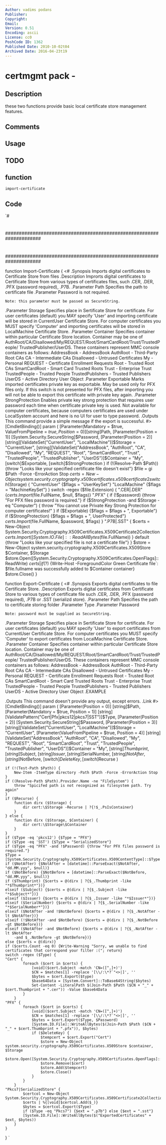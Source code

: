 ```yaml
---
Author: vadims podans
Publisher: 
Copyright: 
Email: 
Version: 0.51
Encoding: ascii
License: cc0
PoshCode ID: 1362
Published Date: 2010-10-02t04
Archived Date: 2016-04-23t19
---
```


# certmgmt pack - 

## Description

these two functions provide basic local certificate store management features.

## Comments



## Usage



## TODO



## function

`import-certificate`

## Code

`#
 #
 #####################################################################
 #
 #
 #####################################################################
 
 function Import-Certificate {
 <#
 .Synopsis
 	Imports digital certificates to Certificate Store from files
 .Description
 	Improrts digital certificates to Certificate Store from various types of
 	certificates files, such .CER, .DER, .PFX (password required), .P7B.
 .Parameter Path
 	Specifies the path to certificate file
 .Parameter Password
 	is not required. 
 	
 	Note: this parameter must be passed as SecureString.
 .Parameter Storage
 	Specifies place in Sertificate Store for certificate. For user certificates
 	(default) you MAY specify 'User' and importing certificate will be stored
 	in CurrentUser Certificate Store. For computer certificates you MUST specify
 	'Computer' and importing certificates will be stored in LocalMachine Certificate
 	Store.
 .Parameter Container
 	Specifies container within particular Certificate Store location. Container may
 	be one of AuthRoot/CA/Disallowed/My/REQUEST/Root/SmartCardRoot/Trust/TrustedPeople/
 	TrustedPublisher/UserDS. These containers represent MMC console containers
 	as follows:
 	AddressBook		-	AddressBook
 	AuthRoot		-	Third-Party Root CAs
 	CA			-	Intermediate CAs
 	Disallowed		-	Untrused Certificates
 	My			-	Personal
 	REQUEST			-	Certificate Enrollment Requests
 	Root			-	Trusted Root CAs
 	SmartCardRoot		-	Smart Card Trusted Roots
 	Trust			-	Enterprise Trust
 	TrustedPeople		-	Trusted People
 	TrustedPublishers	-	Trusted Publishers
 	UserDS			-	Active Directory User Object
 .Parameter Exportable
 	Marks imported certificates private key as exportable. May be used only for PFX
 	files only. If this switch is not presented for PFX files, after importing you
 	will not be able to export this certificate with private key again.
 .Parameter StrongProtection
 	Enables private key strong protection that requires user password each time
 	when certificate private key is used. Not available for computer certificates,
 	because computers certificates are used under LocalSystem account and here is
 	no UI for user to type password.
 .Outputs
 	This command provide a simple message if the export is successful.
 #>
 [CmdletBinding()]
 	param (
 		[Parameter(Mandatory = $true, ValueFromPipeline = $true, Position = 0)]
 		[string]$Path,
 		[Parameter(Position = 1)]
 		[System.Security.SecureString]$Password,
 		[Parameter(Position = 2)]
 		[string][ValidateSet("CurrentUser", "LocalMachine")]$Storage = "CurrentUser",
 		[string][ValidateSet("AddressBook", "AuthRoot", "CA", "Disallowed", "My", "REQUEST",
 			"Root", "SmartCardRoot", "Trust", "TrustedPeople", "TrustedPublisher", "UserDS")]$Container = "My",
 		[switch]$Exportable,
 		[switch]$StrongProtection
 	)
 	if (!(Resolve-Path $Path)) {throw "Looks like your specified certificate file doesn't exist"}
 	$file = gi $Path -Force -ErrorAction Stop
 	$certs = New-Object system.security.cryptography.x509certificates.x509certificate2
 	switch ($Storage) {
 		"CurrentUser" {$flags = "UserKeySet"}
 		"LocalMachine" {$flags = "MachineKeySet"}
 	}
 	switch -regex ($file.Extension) {
 	".CER|.DER" {$certs.Import($file.FullName, $null, $flags)}
 	".PFX" {
 			if (!$password) {throw "For PFX files password is required."}
 			if ($StrongProtection -and $Storage -eq "Computer") {
 				throw "You cannot use Private Key Strong Protection for computer certificates!"
 			}
 			if ($Exportable) {$flags = $flags + ", Exportable"}
 			if ($StrongProtection) {$flags = $flags + ", UserProtected"}
 			$certs.Import($file.FullName, $password, $flags)
 		}
 	".P7B|.SST" {
 			$certs = New-Object System.Security.Cryptography.X509Certificates.X509Certificate2Collection
 			$certs.Import([System.IO.File]::ReadAllBytes($file.FullName))
 		}
 	default {throw "Looks like your specified file is not a certificate file"}
 	}
 	$store = New-Object system.security.cryptography.X509Certificates.X509Store $Container, $Storage
 	$store.Open([System.Security.Cryptography.X509Certificates.OpenFlags]::ReadWrite)
 	$certs | %{$store.Add($_)}
 	if ($?) {Write-Host -ForegroundColor Green Certificate file`: $file.fullname was successfully added to $Container container}
 	$store.Close()
 }
 
 function Export-Certificate {
 <#
 .Synopsis
 	Exports digital certificates to file Certificate Store.
 .Description
 	Exports digital certificates from Certificate Store to various types of certificate
 	file such .CER, .DER, .PFX (password required), .P7B or .SST (serializd store).
 .Parameter Path
 	Specifies the path to certificate storing folder
 .Parameter Type
 .Parameter Password
 	
 	Note: password must be supplied as SecureString.
 .Parameter Storage
 	Specifies place in Sertificate Store for certificate. For user certificates
 	(default) you MAY specify 'User' to export certificates from CurrentUser Certificate Store.
 	For computer certificates you MUST specify 'Computer' to export certificates from
 	LocalMachine Certificate Store.
 .Parameter Container
 	Specifies container within particular Certificate Store location. Container may
 	be one of AuthRoot/CA/Disallowed/My/REQUEST/Root/SmartCardRoot/Trust/TrustedPeople/
 	TrustedPublisher/UserDS. These containers represent MMC console containers
 	as follows:
 	AddressBook		-	AddressBook
 	AuthRoot			-	Third-Party Root CAs
 	CA			-	Intermediate CAs
 	Disallowed		-	Untrused Certificates
 	My			-	Personal
 	REQUEST			-	Certificate Enrollment Requests
 	Root			-	Trusted Root CAs
 	SmartCardRoot		-	Smart Card Trusted Roots
 	Trust			-	Enterprise Trust
 	TrustedPeople		-	Trusted People
 	TrustedPublishers	-	Trusted Publishers
 	UserDS			-	Active Directory User Object
 .EXAMPLE
 
 .Outputs
 	This command doesn't provide any output, except errors.
 .Link
 #>
 [CmdletBinding()]
 	param (
 		[Parameter(Position = 0)]
 		[string]$Path,
 		[Parameter(Mandatory = $true, Position = 1)]
 		[string][ValidatePattern("Cert|Pfx|pkcs12|pkcs7|SST")]$Type,
 		[Parameter(Position = 2)]
 		[System.Security.SecureString]$Password,
 		[Parameter(Position = 3)]
 		[string][ValidateSet("CurrentUser", "LocalMachine")]$Storage = "CurrentUser",
 		[Parameter(ValueFromPipeline = $true, Position = 4)]
 		[string][ValidateSet("AddressBook", "AuthRoot", "CA", "Disallowed", "My", "REQUEST",
 			"Root", "SmartCardRoot", "Trust", "TrustedPeople", "TrustedPublisher", "UserDS")]$Container = "My",
 		[string]$Thumbprint,
 		[string]$Subject,
 		[string]$Issuer,
 		[string]$SerialNumber,
 		[string]$NotAfter,
 		[string]$NotBefore,
 		[switch]$DeleteKey,
 		[switch]$Recurse
 	)
 	
 	if (!(Test-Path $Path)) {
 		New-Item -ItemType directory -Path $Path -Force -ErrorAction Stop
 	}
 	if ((Resolve-Path $Path).Provider.Name -ne "FileSystem") {
 		throw "Spicifed path is not recognized as filesystem path. Try again"
 	}
 	if ($Recurse) {
 		function dirx ($Storage) {
 			dir cert:\$Storage -Recurse | ?{!$_.PsIsContainer}
 		}
 	} else {
 		function dirx ($Storage, $Container) {
 			dir cert:\$Storage\$Container
 		}
 	}
 	if ($Type -eq 'pkcs12') {$Type = "PFX"}
 	if ($Type -eq 'SST') {$Type = "SerializedStore"}
 	if ($Type -eq "PFX" -and !$Password) {throw "For PFX files password is required."}
 	$Type = [System.Security.Cryptography.X509Certificates.X509ContentType]::$Type
 	if ($NotAfter) {$NotAfter = [datetime]::ParseExact($NotAfter, "dd.MM.yyy", $null)}
 	if ($NotBefore) {$NotBefore = [datetime]::ParseExact($NotBefore, "dd.MM.yyy", $null)}
 	if ($Thumbprint) {$certs = @(dirx | ?{$_.Thumbprint -like "*$Thumbprint*"})}
 	elseif ($Subject) {$certs = @(dirx | ?{$_.Subject -like "*$Subject*"})}
 	elseif ($Issuer) {$certs = @(dirx | ?{$_.Issuer -like "*$Issuer*"})}
 	elseif ($SerialNumber) {$certs = @(dirx | ?{$_.SerialNumber -like "*$SerialNumber*"})}
 	elseif ($NotAfter -and !$NotBefore) {$certs = @(dirx | ?{$_.NotAfter -lt $NotAfter})}
 	elseif (!$NotAfter -and $NotBefore) {$certs = @(dirx | ?{$_.NotBefore -gt $NotBefore})}
 	elseif ($NotAfter -and $NotBefore) {$certs = @(dirx | ?{$_.NotAfter -lt $NotAfter `
 		-and $_.NotBefore -gt $NotBefore})}
 	else {$certs = @(dirx)}
 	if ($certs.Count -eq 0) {Write-Warning "Sorry, we unable to find certificates that correspond your filter :("; return}
 	switch -regex ($Type) {
 	"Cert" {
 			foreach ($cert in $certs) {
 				[void]($cert.Subject -match 'CN=([^,]+)')
 				$CN = $matches[1] -replace '[\\/:\*?`"<>|]', ''
 				$bytes = $cert.Export($type)
 				$base64Data = [System.Convert]::ToBase64String($bytes)
 				Set-Content -LiteralPath $(Join-Path $Path ($CN + "_" + $cert.Thumbprint + ".cer")) -Value $base64Data
 			}
 		}
 	"PFX" {
 			foreach ($cert in $certs) {
 				[void]($cert.Subject -match 'CN=([^,]+)')
 				$CN = $matches[1] -replace '[\\/:\*?`"<>|]', ''
 				$bytes = $cert.Export($Type, $Password)
 				[System.IO.File]::WriteAllBytes($(Join-Path $Path ($CN + "_" + $cert.Thumbprint + ".pfx")), $bytes)
 				if ($DeleteKey) {
 					$tempcert = $cert.Export("Cert")
 					$store = New-Object system.security.cryptography.X509Certificates.X509Store $container, $Storage
 					$store.Open([System.Security.Cryptography.X509Certificates.OpenFlags]::ReadWrite)
 					$store.Remove($cert)
 					$store.Add($tempcert)
 					$store.Close()
 				}
 			}
 		}
 	"Pkcs7|SerializedStore" {
 			$certcol = New-Object System.Security.Cryptography.X509Certificates.X509Certificate2Collection
 			$certs | %{[void]$certcol.Add($_)}
 			$bytes = $certcol.Export($Type)
 			if ($Type -eq "Pkcs7") {$ext = ".p7b"} else {$ext = ".sst"}
 			[System.IO.File]::WriteAllBytes($("ExportedCertificates" + $ext, $bytes))
 		}
 	}
 }
`

